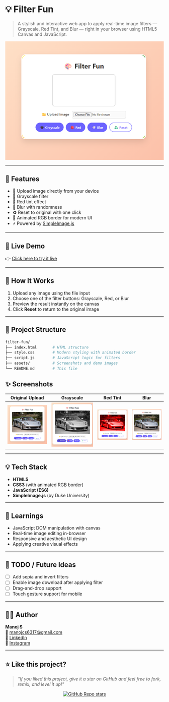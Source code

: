 # 💡 Filter Fun

> A stylish and interactive web app to apply real-time image filters — Grayscale, Red Tint, and Blur — right in your browser using HTML5 Canvas and JavaScript.

![Demo Screenshot](https://github.com/manoj-sys-core/filter-fun/blob/main/assets/demo.png)

---

## 🚀 Features

- 📁 Upload image directly from your device
- 🖤 Grayscale filter
- 🔴 Red tint effect
- 💨 Blur with randomness
- ♻️ Reset to original with one click
- 🌈 Animated RGB border for modern UI
- ⚡ Powered by [SimpleImage.js](https://www.dukelearntoprogram.com/course1/common/js/cs101/SimpleImage.js)

---

## 📸 Live Demo

👉 [Click here to try it live](https://manoj-sys-core.github.io/filter-fun/)

---

## 🔧 How It Works

1. Upload any image using the file input
2. Choose one of the filter buttons: Grayscale, Red, or Blur
3. Preview the result instantly on the canvas
4. Click **Reset** to return to the original image

---

## 📁 Project Structure

```bash
filter-fun/
├── index.html       # HTML structure
├── style.css        # Modern styling with animated border
├── script.js        # JavaScript logic for filters
├── assets/          # Screenshots and demo images
└── README.md        # This file
```
## ✨ Screenshots

| Original Upload | Grayscale | Red Tint | Blur |
|-----------------|-----------|----------|------|
| ![Upload](https://github.com/manoj-sys-core/filter-fun/blob/main/assets/upload.png) | ![Gray](https://github.com/manoj-sys-core/filter-fun/blob/main/assets/gray.png) | ![Red](https://github.com/manoj-sys-core/filter-fun/blob/main/assets/red.png) | ![Blur](https://github.com/manoj-sys-core/filter-fun/blob/main/assets/blur.png) |

---

## 💡 Tech Stack

- **HTML5**
- **CSS3** (with animated RGB border)
- **JavaScript (ES6)**
- **SimpleImage.js** (by Duke University)

---

## 🧠 Learnings

- JavaScript DOM manipulation with canvas
- Real-time image editing in-browser
- Responsive and aesthetic UI design
- Applying creative visual effects

---

## 📌 TODO / Future Ideas

- [ ] Add sepia and invert filters
- [ ] Enable image download after applying filter
- [ ] Drag-and-drop support
- [ ] Touch gesture support for mobile

---

## 👨‍💻 Author

**Manoj S**  
📧 [manojcs6317@gmail.com](mailto:manojcs6317@gmail.com)  
🔗 [LinkedIn](https://www.linkedin.com/in/manoj-s-corex7)  
📸 [Instagram](https://www.instagram.com/white._.hatx7)

---

## ⭐ Like this project?

> _"If you liked this project, give it a star on GitHub and feel free to fork, remix, and level it up!"_

<p align="center">
  <a href="https://github.com/yourusername/filter-fun">
    <img src="https://img.shields.io/github/stars/yourusername/filter-fun?style=social" alt="GitHub Repo stars"/>
  </a>
</p>

